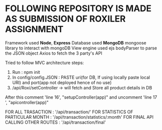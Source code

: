 # FOLLOWING REPOSITORY IS MADE AS SUBMISSION OF ROXILER ASSIGNMENT

Framework used **Node**, **Express**
Database used **MongoDB**
mongoose library to interact with mongoDB
View engine used ejs
bodyParser to parse the JSON object
Axios to fetch the 3 party's API

Tried to follow MVC architecture
steps: 
1) Run : npm init
2) In config/config.JSON : PASTE uri(for DB, If using locally paste local URI) and port(app not deployed hence of no use)
3)  /api/Roxi/setController   -> will fetch and Store all product details in DB

After this comment 'line 16', "setupController(app)"
and uncomment 'line 17 ', "apicontroller(app)"



FOR ALL TRASACTION    :    '/api/transaction/'
FOR STATISTICS OF PARTICULAR MONTH :   '/api/transaction/statistics/:month'
FOR FINAL API CALLING OTHER ROUTES :     '/api/transaction/final'

